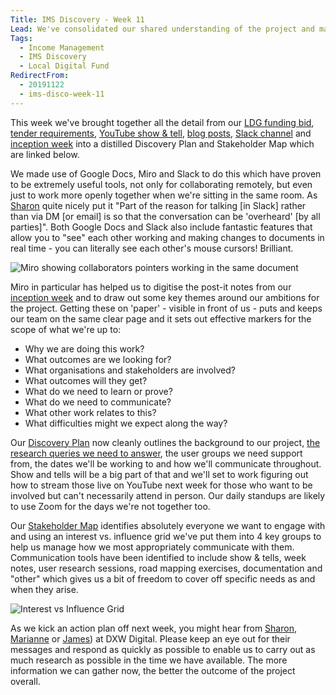 ```yaml
---
Title: IMS Discovery - Week 11
Lead: We've consolidated our shared understanding of the project and made a start on delivery.
Tags: 
  - Income Management
  - IMS Discovery
  - Local Digital Fund
RedirectFrom:
  - 20191122
  - ims-disco-week-11
---
```


This week we've brought together all the detail from our [LDG funding bid](https://docs.google.com/document/d/1I4EPlTWphcculCRcoeXt-2leX4F8AGTL2XGG9sBE9P4), [tender requirements](https://docs.google.com/spreadsheets/d/1MkzvoOmTRZtSGT18-xSNxeOWNiPkZG7phRg0BUPJsI4), [YouTube show & tell](https://www.youtube.com/watch?v=Mh4wWuZc1ZA), [blog posts](https://kingstonrichard.uk/tags/Income-Management), [Slack channel](https://localdigital.slack.com/archives/CJW65RNAY/) and [inception week](/20191115) into a distilled Discovery Plan and Stakeholder Map which are linked below.

We made use of Google Docs, Miro and Slack to do this which have proven to be extremely useful tools, not only for collaborating remotely, but even just to work more openly together when we're sitting in the same room. As [Sharon](https://twitter.com/pixlz) quite nicely put it "Part of the reason for talking [in Slack] rather than via DM [or email] is so that the conversation can be 'overheard' [by all parties]". Both Google Docs and Slack also include fantastic features that allow you to "see" each other working and making changes to documents in real time - you can literally see each other's mouse cursors! Brilliant.

![Miro showing collaborators pointers working in the same document](/assets/images/2019-11-22-miro-collaboration.jpg)

Miro in particular has helped us to digitise the post-it notes from our [inception week](/20191115) and to draw out some key themes around our ambitions for the project. Getting these on 'paper' - visible in front of us - puts and keeps our team on the same clear page and it sets out effective markers for the scope of what we're up to: 

* Why we are doing this work?
* What outcomes are we looking for?
* What organisations and stakeholders are involved?
* What outcomes will they get?
* What do we need to learn or prove?
* What do we need to communicate?
* What other work relates to this?
* What difficulties might we expect along the way?

Our [Discovery Plan](https://docs.google.com/document/d/1MH5J1GQpceK1ak-hu9DJ-qOOARobZq2vaOS1LwXeSRo/) now cleanly outlines the background to our project, [the research queries we need to answer](/20190916), the user groups we need support from, the dates we'll be working to and how we'll communicate throughout. Show and tells will be a big part of that and we'll set to work figuring out how to stream those live on YouTube next week for those who want to be involved but can't necessarily attend in person. Our daily standups are likely to use Zoom for the days we're not together too.

Our [Stakeholder Map](https://miro.com/app/board/o9J_kwYo6Ak=/) identifies absolutely everyone we want to engage with and using an interest vs. influence grid we've put them into 4 key groups to help us manage how we most appropriately communicate with them. Communication tools have been identified to include show & tells, week notes, user research sessions, road mapping exercises, documentation and "other" which gives us a bit of freedom to cover off specific needs as and when they arise.

![Interest vs Influence Grid](https://miro.medium.com/max/1489/1*0rqkQR7ktS_eM7j7rrm_PQ.png)

As we kick an action plan off next week, you might hear from [Sharon](https://twitter.com/pixlz), [Marianne](https://twitter.com/mmkernohan) or [James](https://twitter.com/floppy)) at DXW Digital. Please keep an eye out for their messages and respond as quickly as possible to enable us to carry out as much research as possible in the time we have available. The more information we can gather now, the better the outcome of the project overall.
